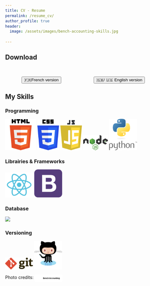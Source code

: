 ```yaml
---
title: CV - Resume
permalink: /resume_cv/
author_profile: true
header:
  image: /assets/images/bench-accounting-skills.jpg

---
```


<h2>Download</h2>
<div style="display: flex; justify-content: space-around; margin-top:50px;">
<a href="../assets/resume/cv_claire_kodia.pdf" target="_blank"><button class="page__taxonomy-item"> 🇫🇷French version</button></a>
<a href="../assets/resume/resume_claire_kodia.pdf" target="_blank"><button class="page__taxonomy-item"> 🇬🇧/ 🇺🇸 English version</button></a>
</div>

<div>
<h2>My Skills</h2>
<h3>Programming</h3>
<img src="../assets/logo/HTML5_Logo.svg"  alt="HTML5 logo" style="width: 100px; height: auto;"/>
<img src="../assets/logo/CSS3_Logo.svg"  alt="CSS3 logo" style="width: 70px; height: auto;"/>
<img src="../assets/logo/JS_Logo.svg"  alt="JavaScript logo" style="width: 70px; height: auto;"/>
<img src="../assets/logo/Nodejs_Logo.svg"  alt="NodeJS logo" style="width: 80px; height: auto;"/>
<img src="../assets/logo/Python_Logo.svg"  alt="Python logo" style="width: 90px; height: auto;"/>

<h3>Librairies & Frameworks</h3>
<img src="../assets/logo/Reactjs_Logo.svg"  alt="ReactJS logo" style="width: 90px; height: auto;"/>
<img src="../assets/logo/Bootstrap_Logo.svg"  alt="Bootstrap logo" style="width: 90px; height: auto;"/>

<h3>Database</h3>
<img src="https://img.icons8.com/ios-filled/90/000000/mysql-logo.png"/>

<h3>Versioning</h3>
<img src="../assets/logo/Git_Logo.svg"  alt="Git logo" style="width: 90px; height: auto;"/>
<img src="../assets/logo/Github_Logo.svg"  alt="GitHub logo" style="width: 90px; height: auto;"/>

</div>

Photo credits:
<a style="background-color:white;color:black;text-decoration:none;padding:4px 6px;font-family:-apple-system, BlinkMacSystemFont, &quot;San Francisco&quot;, &quot;Helvetica Neue&quot;, Helvetica, Ubuntu, Roboto, Noto, &quot;Segoe UI&quot;, Arial, sans-serif;font-size:6px;font-weight:bold;line-height:1.2;display:inline-block;border-radius:3px" href="https://unsplash.com/@benchaccounting?utm_medium=referral&amp;utm_campaign=photographer-credit&amp;utm_content=creditBadge" target="_blank" rel="noopener noreferrer" title="Download free do whatever you want high-resolution photos from Bench Accounting"><span style="display:inline-block;padding:2px 3px"><svg xmlns="http://www.w3.org/2000/svg" style="height:12px;width:auto;position:relative;vertical-align:middle;top:-2px;fill:white" viewBox="0 0 32 32"><title>unsplash-logo</title><path d="M10 9V0h12v9H10zm12 5h10v18H0V14h10v9h12v-9z"></path></svg></span><span style="display:inline-block;padding:2px 3px">Bench Accounting</span></a>